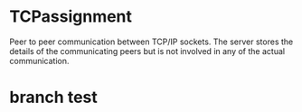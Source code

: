 # TCPassignment
Peer to peer communication between TCP/IP sockets. The server stores the details of the communicating peers but is not involved in any of the actual communication.
# branch test 
<Edit this text: I have made an edit>
